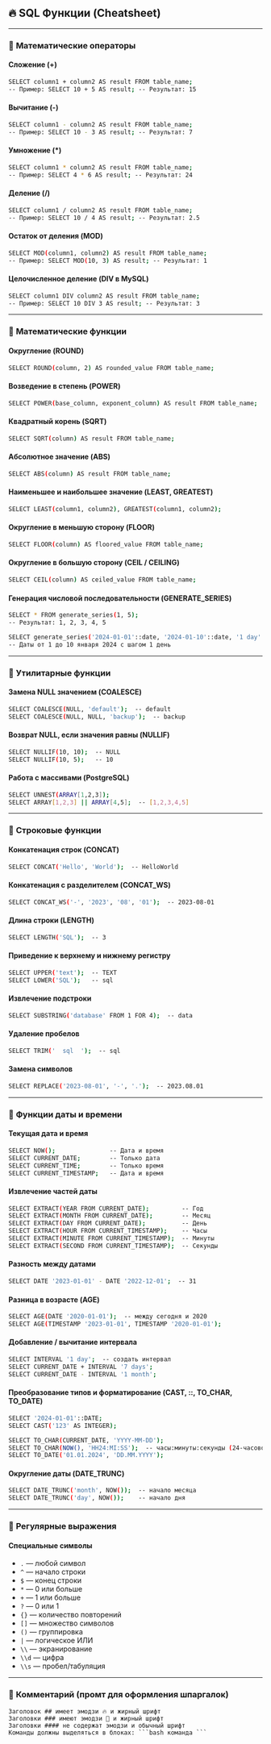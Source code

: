 ## 🔥 **SQL Функции (Cheatsheet)**

---

### 📂 **Математические операторы**

#### Сложение (+)
```bash
SELECT column1 + column2 AS result FROM table_name;
-- Пример: SELECT 10 + 5 AS result; -- Результат: 15
```

#### Вычитание (-)
```bash
SELECT column1 - column2 AS result FROM table_name;
-- Пример: SELECT 10 - 3 AS result; -- Результат: 7
```

#### Умножение (*)
```bash
SELECT column1 * column2 AS result FROM table_name;
-- Пример: SELECT 4 * 6 AS result; -- Результат: 24
```

#### Деление (/)
```bash
SELECT column1 / column2 AS result FROM table_name;
-- Пример: SELECT 10 / 4 AS result; -- Результат: 2.5
```

#### Остаток от деления (MOD)
```bash
SELECT MOD(column1, column2) AS result FROM table_name;
-- Пример: SELECT MOD(10, 3) AS result; -- Результат: 1
```

#### Целочисленное деление (DIV в MySQL)
```bash
SELECT column1 DIV column2 AS result FROM table_name;
-- Пример: SELECT 10 DIV 3 AS result; -- Результат: 3
```

---

### 📂 **Математические функции**

#### Округление (ROUND)
```bash
SELECT ROUND(column, 2) AS rounded_value FROM table_name;
```

#### Возведение в степень (POWER)
```bash
SELECT POWER(base_column, exponent_column) AS result FROM table_name;
```

#### Квадратный корень (SQRT)
```bash
SELECT SQRT(column) AS result FROM table_name;
```

#### Абсолютное значение (ABS)
```bash
SELECT ABS(column) AS result FROM table_name;
```

#### Наименьшее и наибольшее значение (LEAST, GREATEST)
```bash
SELECT LEAST(column1, column2), GREATEST(column1, column2);
```

#### Округление в меньшую сторону (FLOOR)
```bash
SELECT FLOOR(column) AS floored_value FROM table_name;
```

#### Округление в большую сторону (CEIL / CEILING)
```bash
SELECT CEIL(column) AS ceiled_value FROM table_name;
```

#### Генерация числовой последовательности (GENERATE_SERIES)
```bash
SELECT * FROM generate_series(1, 5);
-- Результат: 1, 2, 3, 4, 5

SELECT generate_series('2024-01-01'::date, '2024-01-10'::date, '1 day'::interval);
-- Даты от 1 до 10 января 2024 с шагом 1 день
```

---

### 📂 **Утилитарные функции**

#### Замена NULL значением (COALESCE)
```bash
SELECT COALESCE(NULL, 'default');  -- default
SELECT COALESCE(NULL, NULL, 'backup');  -- backup
```

#### Возврат NULL, если значения равны (NULLIF)
```bash
SELECT NULLIF(10, 10);  -- NULL
SELECT NULLIF(10, 5);   -- 10
```

#### Работа с массивами (PostgreSQL)
```bash
SELECT UNNEST(ARRAY[1,2,3]);
SELECT ARRAY[1,2,3] || ARRAY[4,5];  -- [1,2,3,4,5]
```

---

### 📂 **Строковые функции**

#### Конкатенация строк (CONCAT)
```bash
SELECT CONCAT('Hello', 'World');  -- HelloWorld
```

#### Конкатенация с разделителем (CONCAT_WS)
```bash
SELECT CONCAT_WS('-', '2023', '08', '01');  -- 2023-08-01
```

#### Длина строки (LENGTH)
```bash
SELECT LENGTH('SQL');  -- 3
```

#### Приведение к верхнему и нижнему регистру
```bash
SELECT UPPER('text');  -- TEXT
SELECT LOWER('SQL');   -- sql
```

#### Извлечение подстроки
```bash
SELECT SUBSTRING('database' FROM 1 FOR 4);  -- data
```

#### Удаление пробелов
```bash
SELECT TRIM('  sql  ');  -- sql
```

#### Замена символов
```bash
SELECT REPLACE('2023-08-01', '-', '.');  -- 2023.08.01
```

---

### 📂 **Функции даты и времени**

#### Текущая дата и время
```bash
SELECT NOW();               -- Дата и время
SELECT CURRENT_DATE;        -- Только дата
SELECT CURRENT_TIME;        -- Только время
SELECT CURRENT_TIMESTAMP;   -- Дата и время
```

#### Извлечение частей даты
```bash
SELECT EXTRACT(YEAR FROM CURRENT_DATE);         -- Год
SELECT EXTRACT(MONTH FROM CURRENT_DATE);        -- Месяц
SELECT EXTRACT(DAY FROM CURRENT_DATE);          -- День
SELECT EXTRACT(HOUR FROM CURRENT_TIMESTAMP);    -- Часы
SELECT EXTRACT(MINUTE FROM CURRENT_TIMESTAMP);  -- Минуты
SELECT EXTRACT(SECOND FROM CURRENT_TIMESTAMP);  -- Секунды
```

#### Разность между датами
```bash
SELECT DATE '2023-01-01' - DATE '2022-12-01';  -- 31
```

#### Разница в возрасте (AGE)
```bash
SELECT AGE(DATE '2020-01-01');  -- между сегодня и 2020
SELECT AGE(TIMESTAMP '2023-01-01', TIMESTAMP '2020-01-01');
```

#### Добавление / вычитание интервала
```bash
SELECT INTERVAL '1 day';  -- создать интервал
SELECT CURRENT_DATE + INTERVAL '7 days';
SELECT CURRENT_DATE - INTERVAL '1 month';
```

#### Преобразование типов и форматирование (CAST, ::, TO_CHAR, TO_DATE)
```bash
SELECT '2024-01-01'::DATE;
SELECT CAST('123' AS INTEGER);

SELECT TO_CHAR(CURRENT_DATE, 'YYYY-MM-DD');
SELECT TO_CHAR(NOW(), 'HH24:MI:SS');  -- часы:минуты:секунды (24-часовой формат)
SELECT TO_DATE('01.01.2024', 'DD.MM.YYYY');
```

#### Округление даты (DATE_TRUNC)
```bash
SELECT DATE_TRUNC('month', NOW());  -- начало месяца
SELECT DATE_TRUNC('day', NOW());    -- начало дня
```

---

### 📂 **Регулярные выражения**

#### Специальные символы

- `.` — любой символ  
- `^` — начало строки  
- `$` — конец строки  
- `*` — 0 или больше  
- `+` — 1 или больше  
- `?` — 0 или 1  
- `{}` — количество повторений  
- `[]` — множество символов  
- `()` — группировка  
- `|` — логическое ИЛИ  
- `\\` — экранирование  
- `\\d` — цифра  
- `\\s` — пробел/табуляция  

---

### 📂 **Комментарий (промт для оформления шпаргалок)**

```
Заголовок ## имеет эмодзи 🔥 и жирный шрифт  
Заголовки ### имеют эмодзи 📂 и жирный шрифт  
Заголовки #### не содержат эмодзи и обычный шрифт  
Команды должны выделяться в блоках: ```bash команда ```
```
